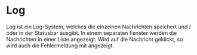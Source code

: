# Log

Log ist ein Log-System, welches die einzelnen Nachrichten speichert und / oder in der Statusbar ausgibt. In einem separaten Fenster werden die Nachrichten in einer Liste angezeigt. Wird auf die Nachricht geklickt, so wird auch die Fehlermeldung mit angezeigt.
